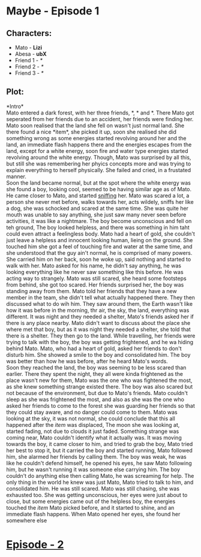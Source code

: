 # Maybe - Episode 1
## Characters:
* Mato - **Lizi**
* Abesa - **ubX**
* Friend 1 - _*_
* Friend 2 - _*_
* Friend 3 - _*_
## Plot:
\*Intro*<br>
Mato entered a dark forest, with her three friends, \*, \* and \*. There Mato got seperated from her friends due to an accident, her friends were finding her. Mato soon realised 
that the land she fell on wasn't just normal land. She there found a nice \*item\*, she picked it up, soon she realised she did something wrong as some energies started 
revolving around her and the land, an immediate flash happens there and the energies escapes from the land, except for a white energy, soon fire and water type energies started 
revolving around the white energy. Though, Mato was surprised by all this, but still she was remembering her phyics concepts more and was trying to explain everything to herself 
physically. She failed and cried, in a frustated manner.
<br>Soon the land became normal, but at the spot where the white energy was she found a boy, looking cool, seemed to be having similar age as of Mato. He came closer to Mato, 
and started [sniffing](https://www.bing.com/search?q=define+sniff) her. Mato was scared a lot, a person she never met before, walks towards her, acts wildely, sniffs her like a 
dog, she was schocked and scared at the same time. She was quite her mouth was unable to say anything, she just saw many never seen before activities, it was like a nightmare. 
The boy become unconscious and fell on teh ground, The boy looked helpless, and there was something in him taht could even attract a feelingless body. Mato had a heart of gold, 
she couldn't just leave a helpless and innocent looking human, lieing on the ground. She touched him she got a feel of touching fire and water at the same time, and she 
understood that the guy ain't normal, he is comprised of many powers. She carried him on her back, soon he woke up, said nothing and started to walk with her. Mato asked for his 
name, he didn't say anything, he was looking everything like he never saw something like this before. He was acting way to strangely. Mato was still scared, she heard some 
footsteps from behind, she got too scared. Her friends surprised her, the boy was standing away from them. Mato told her friends that they have a new member in the team, she 
didn't tell what actually happened there. They then discussed what to do wih him. They saw around them, the Earth wasn't like how it was before in the morning, thr air, the sky, 
the land, everything was different. It was night and they needed a shelter, Mato's friends asked her if there is any place nearby. Mato didn't want to discuss about the place 
she where met that boy, but as it was night they needed a shelter, she told that there is a shelter. They then go to the land. While travelling, her friends were trying to talk 
with the boy, the boy was getting frightened, and he wa hiding behind Mato. Mato, who had a heart of gold, asked her friends to don't disturb him. She showed a smile to the boy 
and consolidated him. The boy was better than how he was before, after he heard Mato's words.
<br>Soon they reached the land, the boy was seeming to be less scared than earlier. There they spent the night, they all were kinda frightened as the place wasn't new for them, 
Mato was the one who was fightened the most, as she knew something strange existed there. The boy was also scared but not because of the environment, but due to Mato's friends. 
Mato couldn't sleep as she was frightened the most, and also as  she was the one who asked her friends to come to the forest she was guarding her friends so that they could stay 
aware, and no danger could come to them. Mato was looking at the sky, it was not normal, she could conclude that this all happened after the *item* was displaced, The moon she 
was looking at, started fading, not due to clouds it just faded. Something strange was coming near, Mato couldn't identify what it actually was. It was moving towards the boy, 
it came closer to him, and tried to grab the boy, Mato tried her best to stop it, but it carried the boy and started running, Mato followed him, she alarmed her friends by 
calling them. The boy was weak, he was like he couldn't defend himself, he opened his eyes, he saw Mato following him, but he wasn't running it was someone else carrying him. 
The boy couldn't do anything else then calling Mato, he was screaming for help. The only thing in the world he knew was just Mato, Mato tried to talk to him, and consolidated 
him. He was still scared. Mato was still chasing, she was exhausted too. She was getting unconscious, her eyes were just about to close, but some energies came out of the 
helpless boy, the energies touched the *item* Mato picked before, and it started to shine, and an immediate flash happens. When Mato opened her eyes, she found her somewhere 
else 




# [Episode - 2](Episode%202)
